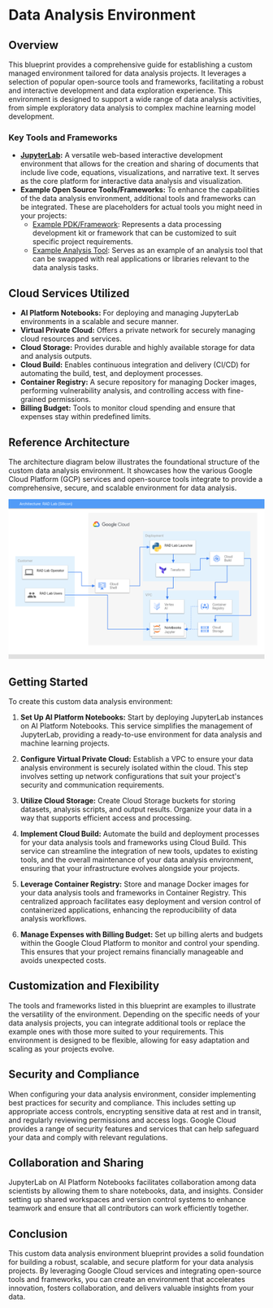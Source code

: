 # Data Analysis Environment

## Overview

This blueprint provides a comprehensive guide for establishing a custom managed environment tailored for data analysis projects. It leverages a selection of popular open-source tools and frameworks, facilitating a robust and interactive development and data exploration experience. This environment is designed to support a wide range of data analysis activities, from simple exploratory data analysis to complex machine learning model development.

### Key Tools and Frameworks

- **[JupyterLab](https://jupyter.org/):** A versatile web-based interactive development environment that allows for the creation and sharing of documents that include live code, equations, visualizations, and narrative text. It serves as the core platform for interactive data analysis and visualization.
- **Example Open Source Tools/Frameworks:** To enhance the capabilities of the data analysis environment, additional tools and frameworks can be integrated. These are placeholders for actual tools you might need in your projects:
  - [Example PDK/Framework](https://example.com/pdk-framework): Represents a data processing development kit or framework that can be customized to suit specific project requirements.
  - [Example Analysis Tool](https://example.com/analysis-tool): Serves as an example of an analysis tool that can be swapped with real applications or libraries relevant to the data analysis tasks.

## Cloud Services Utilized

- **AI Platform Notebooks:** For deploying and managing JupyterLab environments in a scalable and secure manner.
- **Virtual Private Cloud:** Offers a private network for securely managing cloud resources and services.
- **Cloud Storage:** Provides durable and highly available storage for data and analysis outputs.
- **Cloud Build:** Enables continuous integration and delivery (CI/CD) for automating the build, test, and deployment processes.
- **Container Registry:** A secure repository for managing Docker images, performing vulnerability analysis, and controlling access with fine-grained permissions.
- **Billing Budget:** Tools to monitor cloud spending and ensure that expenses stay within predefined limits.

## Reference Architecture

The architecture diagram below illustrates the foundational structure of the custom data analysis environment. It showcases how the various Google Cloud Platform (GCP) services and open-source tools integrate to provide a comprehensive, secure, and scalable environment for data analysis.

![](./images/Data_Analysis_Environment.png)

## Getting Started

To create this custom data analysis environment:

1. **Set Up AI Platform Notebooks:** Start by deploying JupyterLab instances on AI Platform Notebooks. This service simplifies the management of JupyterLab, providing a ready-to-use environment for data analysis and machine learning projects.

2. **Configure Virtual Private Cloud:** Establish a VPC to ensure your data analysis environment is securely isolated within the cloud. This step involves setting up network configurations that suit your project's security and communication requirements.

3. **Utilize Cloud Storage:** Create Cloud Storage buckets for storing datasets, analysis scripts, and output results. Organize your data in a way that supports efficient access and processing.

4. **Implement Cloud Build:** Automate the build and deployment processes for your data analysis tools and frameworks using Cloud Build. This service can streamline the integration of new tools, updates to existing tools, and the overall maintenance of your data analysis environment, ensuring that your infrastructure evolves alongside your projects.

5. **Leverage Container Registry:** Store and manage Docker images for your data analysis tools and frameworks in Container Registry. This centralized approach facilitates easy deployment and version control of containerized applications, enhancing the reproducibility of data analysis workflows.

6. **Manage Expenses with Billing Budget:** Set up billing alerts and budgets within the Google Cloud Platform to monitor and control your spending. This ensures that your project remains financially manageable and avoids unexpected costs.

## Customization and Flexibility

The tools and frameworks listed in this blueprint are examples to illustrate the versatility of the environment. Depending on the specific needs of your data analysis projects, you can integrate additional tools or replace the example ones with those more suited to your requirements. This environment is designed to be flexible, allowing for easy adaptation and scaling as your projects evolve.

## Security and Compliance

When configuring your data analysis environment, consider implementing best practices for security and compliance. This includes setting up appropriate access controls, encrypting sensitive data at rest and in transit, and regularly reviewing permissions and access logs. Google Cloud provides a range of security features and services that can help safeguard your data and comply with relevant regulations.

## Collaboration and Sharing

JupyterLab on AI Platform Notebooks facilitates collaboration among data scientists by allowing them to share notebooks, data, and insights. Consider setting up shared workspaces and version control systems to enhance teamwork and ensure that all contributors can work efficiently together.

## Conclusion

This custom data analysis environment blueprint provides a solid foundation for building a robust, scalable, and secure platform for your data analysis projects. By leveraging Google Cloud services and integrating open-source tools and frameworks, you can create an environment that accelerates innovation, fosters collaboration, and delivers valuable insights from your data.
